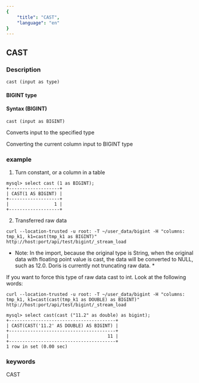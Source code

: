 ```yaml
---
{
    "title": "CAST",
    "language": "en"
}
---
```


<!-- 
Licensed to the Apache Software Foundation (ASF) under one
or more contributor license agreements.  See the NOTICE file
distributed with this work for additional information
regarding copyright ownership.  The ASF licenses this file
to you under the Apache License, Version 2.0 (the
"License"); you may not use this file except in compliance
with the License.  You may obtain a copy of the License at

  http://www.apache.org/licenses/LICENSE-2.0

Unless required by applicable law or agreed to in writing,
software distributed under the License is distributed on an
"AS IS" BASIS, WITHOUT WARRANTIES OR CONDITIONS OF ANY
KIND, either express or implied.  See the License for the
specific language governing permissions and limitations
under the License.
-->

## CAST
### Description


```
cast (input as type)
```

#### BIGINT type

#### Syntax (BIGINT)

``` cast (input as BIGINT) ```


Converts input to the specified type


Converting the current column input to BIGINT type

### example

1. Turn constant, or a column in a table

```
mysql> select cast (1 as BIGINT);
+-------------------+
| CAST(1 AS BIGINT) |
+-------------------+
|                 1 |
+-------------------+
```

2. Transferred raw data

```
curl --location-trusted -u root: -T ~/user_data/bigint -H "columns: tmp_k1, k1=cast(tmp_k1 as BIGINT)"  http://host:port/api/test/bigint/_stream_load
```

* Note: In the import, because the original type is String, when the original data with floating point value is cast, the data will be converted to NULL, such as 12.0. Doris is currently not truncating raw data. *

If you want to force this type of raw data cast to int. Look at the following words:

```
curl --location-trusted -u root: -T ~/user_data/bigint -H "columns: tmp_k1, k1=cast(cast(tmp_k1 as DOUBLE) as BIGINT)"  http://host:port/api/test/bigint/_stream_load

mysql> select cast(cast ("11.2" as double) as bigint);
+----------------------------------------+
| CAST(CAST('11.2' AS DOUBLE) AS BIGINT) |
+----------------------------------------+
|                                     11 |
+----------------------------------------+
1 row in set (0.00 sec)
```
### keywords
CAST

